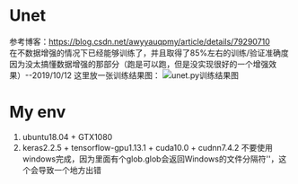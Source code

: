# Unet
参考博客：https://blog.csdn.net/awyyauqpmy/article/details/79290710  
在不数据增强的情况下已经能够训练了，并且取得了85%左右的训练/验证准确度 
因为没太搞懂数据增强的那部分（跑是可以跑，但是没实现很好的一个增强效果）--2019/10/12
这里放一张训练结果图： 
![unet.py训练结果图](https://ae01.alicdn.com/kf/Hab913980059d4a53829a43f31a893d205.png) 
# My env
1. ubuntu18.04 + GTX1080 
2. keras2.2.5 + tensorflow-gpu1.13.1 + cuda10.0 + cudnn7.4.2 
 不要使用windows完成，因为里面有个glob.glob会返回Windows的文件分隔符'\'，这个会导致一个地方出错
